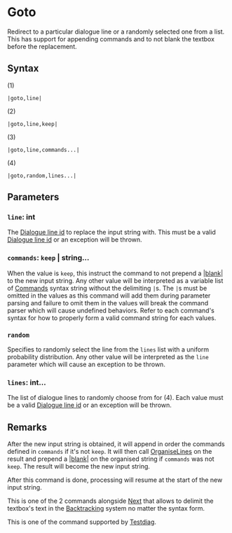 # Goto

Redirect to a particular dialogue line or a randomly selected one from a list. This has support for appending commands and to not blank the textbox before the replacement.

## Syntax

(1)

````
|goto,line|
````

(2)

````
|goto,line,keep|
````

(3)

````
|goto,line,commands...|
````

(4)

````
|goto,random,lines...|
````

## Parameters

### `line`: int

The [Dialogue line id](../Dialogue%20line%20id.md) to replace the input string with. This must be a valid [Dialogue line id](../Dialogue%20line%20id.md) or an exception will be thrown.

### `commands`: `keep` | string...

When the value is `keep`, this instruct the command to not prepend a |[blank](Blank.md)\| to the new input string. Any other value will be interpreted as a variable list of [Commands](../Commands.md) syntax string without the delimiting `|`s. The `|`s must be omitted in the values as this command will add them during parameter parsing and failure to omit them in the values will break the command parser which will cause undefined behaviors. Refer to each command's syntax for how to properly form a valid command string for each values.

### `random`

Specifies to randomly select the line from the `lines` list with a uniform probability distribution. Any other value will be interpreted as the `line` parameter which will cause an exception to be thrown.

### `lines`: int...

The list of dialogue lines to randomly choose from for (4). Each value must be a valid [Dialogue line id](../Dialogue%20line%20id.md) or an exception will be thrown.

## Remarks

After the new input string is obtained, it will append in order the commands defined in `commands` if it's not `keep`. It will then call [OrganiseLines](../../Related%20Systems/Automatic%20Line%20Breaks/OrganiseLines.md) on the result and prepend a |[blank](Blank.md)\| on the organised string if `commands` was not `keep`. The result will become the new input string.

After this command is done, processing will resume at the start of the new input string.

This is one of the 2 commands alongside [Next](Next.md) that allows to delimit the textbox's text in the [Backtracking](../../Related%20Systems/Backtracking.md) system no matter the syntax form.

This is one of the command supported by [Testdiag](Testdiag.md).
